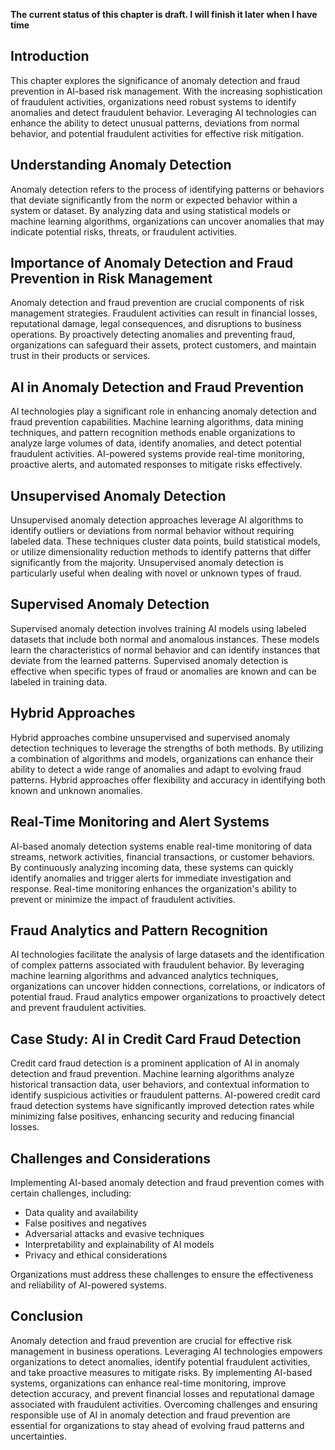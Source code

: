 **The current status of this chapter is draft. I will finish it later when I have time**

Introduction
------------

This chapter explores the significance of anomaly detection and fraud prevention in AI-based risk management. With the increasing sophistication of fraudulent activities, organizations need robust systems to identify anomalies and detect fraudulent behavior. Leveraging AI technologies can enhance the ability to detect unusual patterns, deviations from normal behavior, and potential fraudulent activities for effective risk mitigation.

Understanding Anomaly Detection
-------------------------------

Anomaly detection refers to the process of identifying patterns or behaviors that deviate significantly from the norm or expected behavior within a system or dataset. By analyzing data and using statistical models or machine learning algorithms, organizations can uncover anomalies that may indicate potential risks, threats, or fraudulent activities.

Importance of Anomaly Detection and Fraud Prevention in Risk Management
-----------------------------------------------------------------------

Anomaly detection and fraud prevention are crucial components of risk management strategies. Fraudulent activities can result in financial losses, reputational damage, legal consequences, and disruptions to business operations. By proactively detecting anomalies and preventing fraud, organizations can safeguard their assets, protect customers, and maintain trust in their products or services.

AI in Anomaly Detection and Fraud Prevention
--------------------------------------------

AI technologies play a significant role in enhancing anomaly detection and fraud prevention capabilities. Machine learning algorithms, data mining techniques, and pattern recognition methods enable organizations to analyze large volumes of data, identify anomalies, and detect potential fraudulent activities. AI-powered systems provide real-time monitoring, proactive alerts, and automated responses to mitigate risks effectively.

Unsupervised Anomaly Detection
------------------------------

Unsupervised anomaly detection approaches leverage AI algorithms to identify outliers or deviations from normal behavior without requiring labeled data. These techniques cluster data points, build statistical models, or utilize dimensionality reduction methods to identify patterns that differ significantly from the majority. Unsupervised anomaly detection is particularly useful when dealing with novel or unknown types of fraud.

Supervised Anomaly Detection
----------------------------

Supervised anomaly detection involves training AI models using labeled datasets that include both normal and anomalous instances. These models learn the characteristics of normal behavior and can identify instances that deviate from the learned patterns. Supervised anomaly detection is effective when specific types of fraud or anomalies are known and can be labeled in training data.

Hybrid Approaches
-----------------

Hybrid approaches combine unsupervised and supervised anomaly detection techniques to leverage the strengths of both methods. By utilizing a combination of algorithms and models, organizations can enhance their ability to detect a wide range of anomalies and adapt to evolving fraud patterns. Hybrid approaches offer flexibility and accuracy in identifying both known and unknown anomalies.

Real-Time Monitoring and Alert Systems
--------------------------------------

AI-based anomaly detection systems enable real-time monitoring of data streams, network activities, financial transactions, or customer behaviors. By continuously analyzing incoming data, these systems can quickly identify anomalies and trigger alerts for immediate investigation and response. Real-time monitoring enhances the organization's ability to prevent or minimize the impact of fraudulent activities.

Fraud Analytics and Pattern Recognition
---------------------------------------

AI technologies facilitate the analysis of large datasets and the identification of complex patterns associated with fraudulent behavior. By leveraging machine learning algorithms and advanced analytics techniques, organizations can uncover hidden connections, correlations, or indicators of potential fraud. Fraud analytics empower organizations to proactively detect and prevent fraudulent activities.

Case Study: AI in Credit Card Fraud Detection
---------------------------------------------

Credit card fraud detection is a prominent application of AI in anomaly detection and fraud prevention. Machine learning algorithms analyze historical transaction data, user behaviors, and contextual information to identify suspicious activities or fraudulent patterns. AI-powered credit card fraud detection systems have significantly improved detection rates while minimizing false positives, enhancing security and reducing financial losses.

Challenges and Considerations
-----------------------------

Implementing AI-based anomaly detection and fraud prevention comes with certain challenges, including:

* Data quality and availability
* False positives and negatives
* Adversarial attacks and evasive techniques
* Interpretability and explainability of AI models
* Privacy and ethical considerations

Organizations must address these challenges to ensure the effectiveness and reliability of AI-powered systems.

Conclusion
----------

Anomaly detection and fraud prevention are crucial for effective risk management in business operations. Leveraging AI technologies empowers organizations to detect anomalies, identify potential fraudulent activities, and take proactive measures to mitigate risks. By implementing AI-based systems, organizations can enhance real-time monitoring, improve detection accuracy, and prevent financial losses and reputational damage associated with fraudulent activities. Overcoming challenges and ensuring responsible use of AI in anomaly detection and fraud prevention are essential for organizations to stay ahead of evolving fraud patterns and uncertainties.
